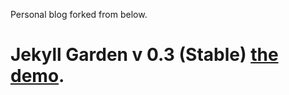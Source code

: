  Personal blog forked from below.
# Jekyll Garden v 0.3 (Stable) [the demo](https://jekyll-garden.github.io/). 

